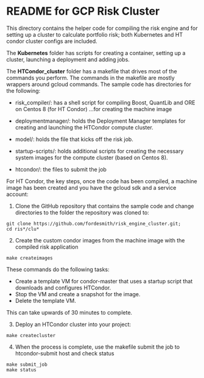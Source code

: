 # README for GCP Risk Cluster

This directory contains the helper code for compiling the risk engine and for setting up a cluster to calculate portfolio risk; both Kubernetes and HT condor cluster configs are included. 

The **Kubernetes** folder has scripts for creating a container, setting up a cluster, launching a deployment and adding jobs. 

The **HTCondor_cluster** folder has a makefile that drives most of the commands you perform. The commands in the makefile are mostly wrappers around gcloud commands. The sample code has directories for the following:

* risk_compiler/:  has a shell script for compiling Boost, QuantLib and ORE on Centos 8 (for HT Condor) ...for creating the machine image

* deploymentmanager/:  holds the Deployment Manager templates for creating and launching the HTCondor compute cluster.

* model/: holds the file that kicks off the risk job. 

* startup-scripts/:  holds additional scripts for creating the necessary system images for the compute cluster (based on Centos 8).

* htcondor/: the files to submit the job

For HT Condor, the key steps, once the code has been compiled, a machine image has been created and you have the gcloud sdk and a service account:

1. Clone the GitHub repository that contains the sample code and change directories to the folder the repository was cloned to:

```
git clone https://github.com/fordesmith/risk_engine_cluster.git;
cd ris*/clu*
```

2. Create the custom condor images from the machine image with the compiled risk application

```
make createimages
```


These commands do the following tasks:
* Create a template VM for condor-master that uses a startup script that downloads and configures HTCondor.
* Stop the VM and create a snapshot for the image.
* Delete the template VM.

This can take upwards of 30 minutes to complete.

3. Deploy an HTCondor cluster into your project:

```
make createcluster
```


4. When the process is complete, use the makefile submit the job to htcondor-submit host and check status

```
make submit_job
make status
```

